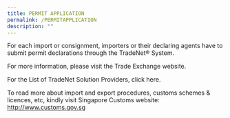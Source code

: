 ```yaml
---
title: PERMIT APPLICATION
permalink: /PERMITAPPLICATION
description: ""
---
```


For each import or consignment, importers or their declaring agents have to submit permit declarations through the TradeNet® System.

For more information, please visit the Trade Exchange website.

For the List of TradeNet Solution Providers, click here.

To read more about import and export procedures, customs schemes & licences, etc, kindly visit Singapore Customs website:
http://www.customs.gov.sg